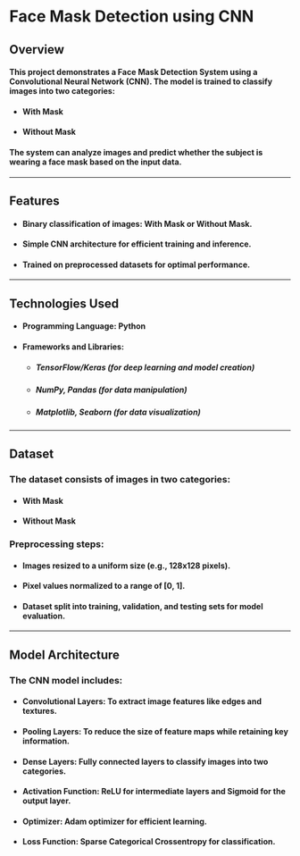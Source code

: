 # Face Mask Detection using CNN

## Overview

#### This project demonstrates a Face Mask Detection System using a Convolutional Neural Network (CNN). The model is trained to classify images into two categories:

- #### With Mask
- #### Without Mask
#### The system can analyze images and predict whether the subject is wearing a face mask based on the input data.

---

## **Features**

- #### Binary classification of images: With Mask or Without Mask.
- #### Simple CNN architecture for efficient training and inference.
- #### Trained on preprocessed datasets for optimal performance.

---

## Technologies Used

- #### Programming Language: Python
- #### Frameworks and Libraries:
  - ##### TensorFlow/Keras (for deep learning and model creation)
  - ##### NumPy, Pandas (for data manipulation)
  - ##### Matplotlib, Seaborn (for data visualization)

---

## Dataset

### The dataset consists of images in two categories:
- #### With Mask
- #### Without Mask
### Preprocessing steps:
- #### Images resized to a uniform size (e.g., 128x128 pixels).
- #### Pixel values normalized to a range of [0, 1].
- #### Dataset split into training, validation, and testing sets for model evaluation.

---

## Model Architecture

### The CNN model includes:

- #### Convolutional Layers: To extract image features like edges and textures.
- #### Pooling Layers: To reduce the size of feature maps while retaining key information.
- #### Dense Layers: Fully connected layers to classify images into two categories.
- #### Activation Function: ReLU for intermediate layers and Sigmoid for the output layer.
- #### Optimizer: Adam optimizer for efficient learning.
- #### Loss Function: Sparse Categorical Crossentropy for classification.
